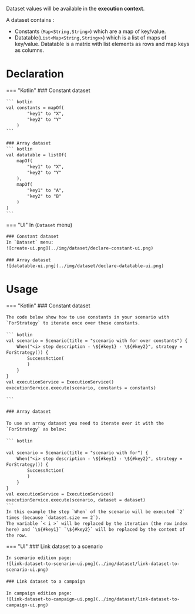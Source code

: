 Dataset values will be available in the **execution context**.

A dataset contains :  
* Constants (`Map<String,String>`) which are a map of key/value.  
* Datatable(`List<Map<String,String>>`) which is a list of maps of key/value. Datatable is a matrix with list elements as rows and map keys as columns.  

# Declaration

=== "Kotlin"
    ### Constant dataset

    ``` kotlin
    val constants = mapOf(
            "key1" to "X",
            "key2" to "Y"
        )
    ```
    
    ### Array dataset
    ``` kotlin
    val datatable = listOf(
        mapOf(
            "key1" to "X",
            "key2" to "Y"
        ),
        mapOf(
            "key1" to "A",
            "key2" to "B"
        )
    )
    ```

=== "UI"
    In (`Dataset` menu)
    
    ### Constant dataset  
    In `Dataset` menu:  
    ![create-ui.png](../img/dataset/declare-constant-ui.png)
    
    ### Array dataset
    ![datatable-ui.png](../img/dataset/declare-datatable-ui.png)

# Usage
=== "Kotlin"
    ### Constant dataset
    
    The code below show how to use constants in your scenario with `ForStrategy` to iterate once over these constants.
    
    ``` kotlin
    val scenario = Scenario(title = "scenario with for over constants") {
        When("<i> step description - \${#key1} - \${#key2}", strategy = ForStrategy()) {
            SuccessAction(
            )
        }
    }
    val executionService = ExecutionService()
    executionService.execute(scenario, constants = constants)
    
    ```
    
    ### Array dataset
    
    To use an array dataset you need to iterate over it with the `ForStrategy` as below:
    
    ``` kotlin
    
    val scenario = Scenario(title = "scenario with for") {
        When("<i> step description - \${#key1} - \${#key2}", strategy = ForStrategy()) {
            SuccessAction(
            )
        }
    }
    val executionService = ExecutionService()
    executionService.execute(scenario, dataset = dataset)
    ```
    In this example the step `When` of the scenario will be executed `2` times (because `dataset.size == 2`).  
    The variable `< i >` will be replaced by the iteration (the row index here) and `\${#key1}` `\${#key2}` will be replaced by the content of the row.

=== "UI"
    ### Link dataset to a scenario
    
    In scenario edition page:
    ![link-dataset-to-scenario-ui.png](../img/dataset/link-dataset-to-scenario-ui.png)
    
    ### Link dataset to a campaign
    
    In campaign edition page:
    ![link-dataset-to-campaign-ui.png](../img/dataset/link-dataset-to-campaign-ui.png)
